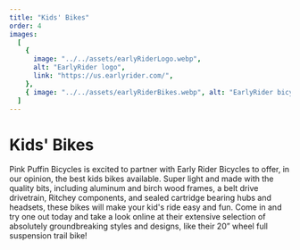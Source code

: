 ```yaml
---
title: "Kids' Bikes"
order: 4
images:
  [
    {
      image: "../../assets/earlyRiderLogo.webp",
      alt: "EarlyRider logo",
      link: "https://us.earlyrider.com/",
    },
    { image: "../../assets/earlyRiderBikes.webp", alt: "EarlyRider bicycles" },
  ]
---
```


# Kids' Bikes

Pink Puffin Bicycles is excited to partner with Early Rider Bicycles to offer, in our opinion, the best kids bikes available. Super light and made with the quality bits, including aluminum and birch wood frames, a belt drive drivetrain, Ritchey components, and sealed cartridge bearing hubs and headsets, these bikes will make your kid's ride easy and fun. Come in and try one out today and take a look online at their extensive selection of absolutely groundbreaking styles and designs, like their 20” wheel full suspension trail bike!
